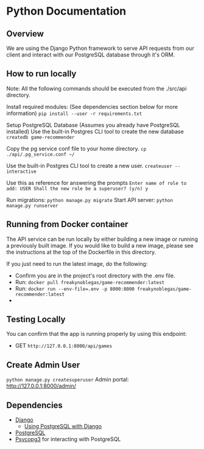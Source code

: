 # Python Documentation

## Overview
We are using the Django Python framework to serve API requests from our client and interact
with our PostgreSQL database through it's ORM.

## How to run locally
Note: All the following commands should be executed from the ./src/api directory.

Install required modules: (See dependencies section below for more information)
`pip install --user -r requirements.txt`

Setup PostgreSQL Database (Assumes you already have PostgreSQL installed)
Use the built-in Postgres CLI tool to create the new database
`createdb game-recommender`

Copy the pg service conf file to your home directory.
`cp ./api/.pg_service.conf ~/`

Use the built-in Postgres CLI tool to create a new user.
`createuser --interactive`

Use this as reference for answering the prompts
`
Enter name of role to add: USER
Shall the new role be a superuser? (y/n) y
`

Run migrations: `python manage.py migrate`
Start API server: `python manage.py runserver`

## Running from Docker container
The API service can be run locally by either building a new image or running a previously built image. If you would
like to build a new image, please see the instructions at the top of the Dockerfile in this directory.

If you just need to run the latest image, do the following:
- Confirm you are in the project's root directory with the .env file.
- Run: `docker pull freakynoblegas/game-recommender:latest`
- Run: `docker run --env-file=.env -p 8000:8000 freakynoblegas/game-recommender:latest`
- 
## Testing Locally
You can confirm that the app is running properly by using this endpoint:
- GET `http://127.0.0.1:8000/api/games`

## Create Admin User
`python manage.py createsuperuser`
Admin portal: http://127.0.0.1:8000/admin/

## Dependencies
- [Django](https://www.djangoproject.com/)
  - [Using PostgreSQL with Django](https://docs.djangoproject.com/en/4.2/ref/databases/#postgresql-notes)
- [PostgreSQL](https://www.postgresql.org/)
- [Psycopg3](https://www.psycopg.org/psycopg3/) for interacting with PostgreSQL